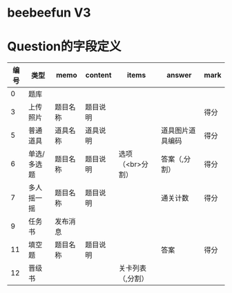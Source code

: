 # beebeefun V3


# Question的字段定义
|编号| 类型 | memo| content| items|answer|mark|
|---|---|---|---|---|---|---|
|0 | 题库 | |
|3 | 上传照片 | 题目名称 | 题目说明||| 得分|
|5 | 普通道具 | 道具名称 | 道具说明||道具图片道具编码|得分
|6 | 单选/多选题 | 题目名称 | 题目说明| 选项（&lt;br&gt;分割）| 答案（,分割） |得分
|7 | 多人摇一摇| 题目名称 | 题目说明| | 通关计数 |得分
|9 | 任务书 | 发布消息 |
|11 | 填空题 | 题目名称 | 题目说明|| 答案|得分
|12 | 晋级书 | ||关卡列表（,分割）
